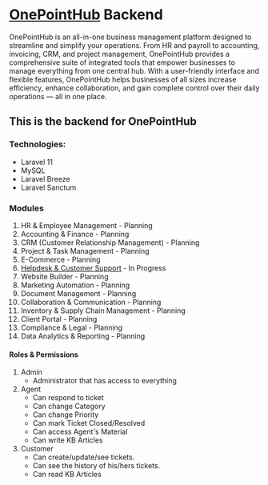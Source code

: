 # [OnePointHub](https://onepointhub.co) Backend

OnePointHub is an all-in-one business management platform designed to streamline and simplify your operations. From HR and payroll to accounting, invoicing, CRM, and project management, OnePointHub provides a comprehensive suite of integrated tools that empower businesses to manage everything from one central hub. With a user-friendly interface and flexible features, OnePointHub helps businesses of all sizes increase efficiency, enhance collaboration, and gain complete control over their daily operations — all in one place.

## This is the backend for OnePointHub

### Technologies:
* Laravel 11
* MySQL
* Laravel Breeze
* Laravel Sanctum

### Modules
1. HR & Employee Management - Planning
2. Accounting & Finance - Planning
3. CRM (Customer Relationship Management) - Planning
4. Project & Task Management - Planning
5. E-Commerce - Planning
6. [Helpdesk & Customer Support](./documentation/Helpdesk.md) - In Progress
7. Website Builder - Planning
8. Marketing Automation - Planning
9. Document Management - Planning
10. Collaboration & Communication - Planning
11. Inventory & Supply Chain Management - Planning
12. Client Portal - Planning
13. Compliance & Legal - Planning
14. Data Analytics & Reporting - Planning


#### Roles & Permissions
1. Admin
   * Administrator that has access to everything 
2. Agent
   * Can respond to ticket
   * Can change Category
   * Can change Priority
   * Can mark Ticket Closed/Resolved
   * Can access Agent's Material
   * Can write KB Articles
3. Customer
   * Can create/update/see tickets.
   * Can see the history of his/hers tickets.
   * Can read KB Articles





